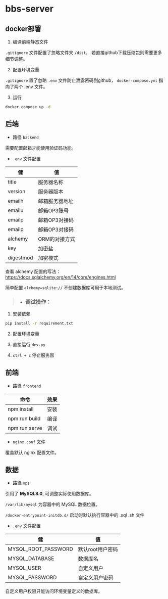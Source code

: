 # bbs-server

## docker部署

1. 编译前端静态文件

`.gitignore` 文件配置了忽略文件夹 `/dist`，
若直接github下载压缩包则需要更多细节调整。

2. 配置环境变量

`.gitignore` 置了忽略 `.env` 文件防止泄露密码到github，
`docker-compose.yml` 指向了两个 .env 文件。

3. 运行

```bash
docker compose up -d
```

## 后端

- 路径 `backend`

需要配置邮箱才能使用验证码功能。

- `.env` 文件配置

| 健        | 值             |
| --------- | -------------- |
| title     | 服务器名称     |
| version   | 服务器版本     |
| emailh    | 邮箱服务器地址 |
| emailu    | 邮箱OP3账号    |
| emailp    | 邮箱OP3对接码  |
| emailp    | 邮箱OP3对接码  |
| alchemy   | ORM的对接方式  |
| key       | 加密盐         |
| digestmod | 加密模式       |

查看 alchemy 配置的写法：
https://docs.sqlalchemy.org/en/14/core/engines.html

简单配置 `alchemy=sqlite://` 不创建数据库可用于本地测试。

> - ### 调试操作：
1. 安装依赖

```bash
pip install -r requirement.txt
```

2. 配置环境变量

3. 直接运行 `dev.py`

4. `ctrl + c` 停止服务器

## 前端

- 路径 `frontend`

| 命令          | 效果 |
| ------------- | ---- |
| npm install   | 安装 |
| npm run build | 编译 |
| npm run serve | 调试 |

- `nginx.conf` 文件

覆盖默认 nginx 配置文件。

## 数据

- 路径 `ops`

引用了 **MySQL8.0**, 可调整实际使用数据库。

`/var/lib/mysql` 为容器中的 MySQL 数据位置。

`/docker-entrypoint-initdb.d/` 启动时默认执行容器中的 .sql .sh 文件

- `.env` 文件配置

| 健                  | 值               |
| ------------------- | ---------------- |
| MYSQL_ROOT_PASSWORD | 默认root用户密码 |
| MYSQL_DATABASE      | 数据库名         |
| MYSQL_USER          | 自定义用户       |
| MYSQL_PASSWORD      | 自定义用户密码   |

自定义用户权限只能访问环境变量定义的数据库。